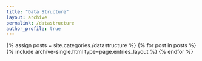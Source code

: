 ```yaml
---
title: "Data Structure"
layout: archive
permalink: /datastructure
author_profile: true
---
```



{% assign posts = site.categories./datastructure %}
{% for post in posts %} {% include archive-single.html type=page.entries_layout %} {% endfor %}
